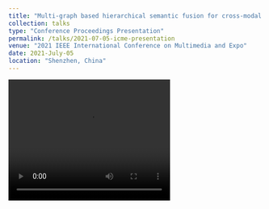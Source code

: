 ```yaml
---
title: "Multi-graph based hierarchical semantic fusion for cross-modal representation"
collection: talks
type: "Conference Proceedings Presentation"
permalink: /talks/2021-07-05-icme-presentation
venue: "2021 IEEE International Conference on Multimedia and Expo"
date: 2021-July-05
location: "Shenzhen, China"
---
```


<video width="320" height="240" controls>
  <source src="../files/talks_files/icme-mghsf.mp4" type="video/mp4">
</video>
